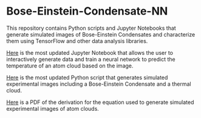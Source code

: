 # Bose-Einstein-Condensate-NN

This repository contains Python scripts and Jupyter Notebooks that generate simulated images of Bose-Einstein Condensates and characterize them using TensorFlow and other data analysis libraries.

[Here](https://github.com/alec-gironda/Bose-Einstein-Condensate-NN/blob/main/BEC_ThermalCloud_NN.ipynb) is the most updated Jupyter Notebook that allows the user to interactively generate data and train a neural network to predict the temperature of an atom cloud based on the image.

[Here](https://github.com/alec-gironda/Bose-Einstein-Condensate-NN/blob/main/generate_bec_thermal_cloud_nn_data.py) is the most updated Python script that generates simulated experimental images including a Bose-Einstein Condensate and a thermal cloud.

[Here](https://github.com/alec-gironda/Bose-Einstein-Condensate-NN/blob/main/BEC_Derivations.pdf) is a PDF of the derivation for the equation used to generate simulated experimental images of atom clouds.
